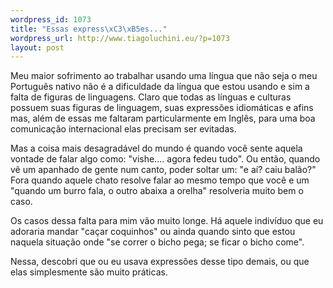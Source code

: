 ```yaml
--- 
wordpress_id: 1073
title: "Essas express\xC3\xB5es..."
wordpress_url: http://www.tiagoluchini.eu/?p=1073
layout: post
---
```

Meu maior sofrimento ao trabalhar usando uma língua que não seja o meu Português nativo não é a dificuldade da língua que estou usando e sim a falta de figuras de linguagens. Claro que todas as línguas e culturas possuem suas figuras de linguagem, suas expressões idiomáticas e afins mas, além de essas me faltaram particularmente em Inglês, para uma boa comunicação internacional elas precisam ser evitadas.

Mas a coisa mais desagradável do mundo é quando você sente aquela vontade de falar algo como: "vishe.... agora fedeu tudo". Ou então, quando vê um apanhado de gente num canto, poder soltar um: "e aí? caiu balão?" Fora quando aquele chato resolve falar ao mesmo tempo que você e um "quando um burro fala, o outro abaixa a orelha" resolveria muito bem o caso.

Os casos dessa falta para mim vão muito longe. Há aquele indivíduo que eu adoraria mandar "caçar coquinhos" ou ainda quando sinto que estou naquela situação onde "se correr o bicho pega; se ficar o bicho come".

Nessa, descobri que ou eu usava expressões desse tipo demais, ou que elas simplesmente são muito práticas.
